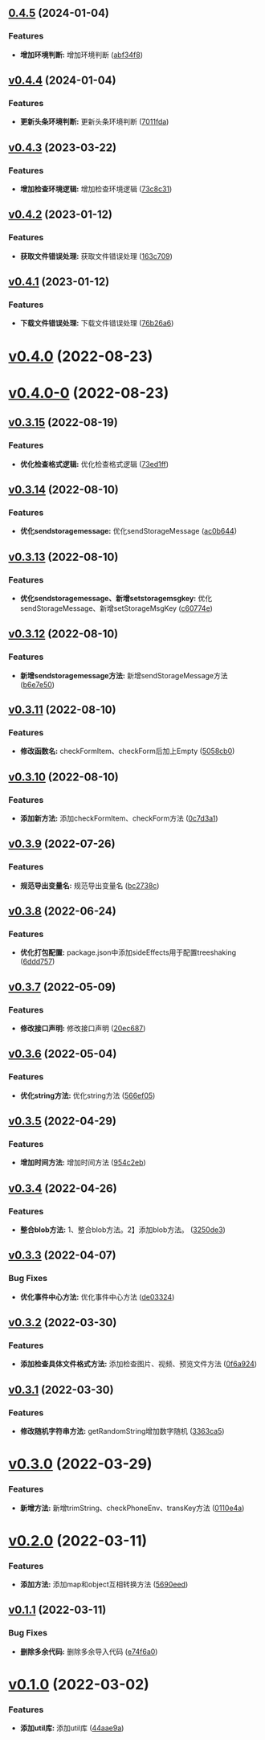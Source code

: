 ## [0.4.5](https://github.com/qinshixixing/fortissimo/compare/util/v0.4.4...util/0.4.5) (2024-01-04)


### Features

* **增加环境判断:** 增加环境判断 ([abf34f8](https://github.com/qinshixixing/fortissimo/commit/abf34f8fe5b55af2abab6c282a2c396794a69a9a))



## [v0.4.4](https://github.com/qinshixixing/fortissimo/compare/util/v0.4.3...util/v0.4.4) (2024-01-04)


### Features

* **更新头条环境判断:** 更新头条环境判断 ([7011fda](https://github.com/qinshixixing/fortissimo/commit/7011fda0b77226448a8efd1db88d052329771862))



## [v0.4.3](https://github.com/qinshixixing/fortissimo/compare/util/v0.4.2...util/v0.4.3) (2023-03-22)


### Features

* **增加检查环境逻辑:** 增加检查环境逻辑 ([73c8c31](https://github.com/qinshixixing/fortissimo/commit/73c8c316cd8cc919a46bee075590274ec11b9165))



## [v0.4.2](https://github.com/qinshixixing/fortissimo/compare/util/v0.4.1...util/v0.4.2) (2023-01-12)


### Features

* **获取文件错误处理:** 获取文件错误处理 ([163c709](https://github.com/qinshixixing/fortissimo/commit/163c7093e202165e55450e381e705154793c2db3))



## [v0.4.1](https://github.com/qinshixixing/fortissimo/compare/util/v0.4.0...util/v0.4.1) (2023-01-12)


### Features

* **下载文件错误处理:** 下载文件错误处理 ([76b26a6](https://github.com/qinshixixing/fortissimo/commit/76b26a6ccaf9c7ab6155d90d149371333f8d43d7))



# [v0.4.0](https://github.com/qinshixixing/fortissimo/compare/util/v0.4.0-0...util/v0.4.0) (2022-08-23)



# [v0.4.0-0](https://github.com/qinshixixing/fortissimo/compare/util/v0.3.15...util/v0.4.0-0) (2022-08-23)



## [v0.3.15](https://github.com/qinshixixing/fortissimo/compare/util/v0.3.14...util/v0.3.15) (2022-08-19)


### Features

* **优化检查格式逻辑:** 优化检查格式逻辑 ([73ed1ff](https://github.com/qinshixixing/fortissimo/commit/73ed1ffdbb361d52c279144d0d56cf4d1931f9eb))



## [v0.3.14](https://github.com/qinshixixing/fortissimo/compare/util/v0.3.13...util/v0.3.14) (2022-08-10)


### Features

* **优化sendstoragemessage:** 优化sendStorageMessage ([ac0b644](https://github.com/qinshixixing/fortissimo/commit/ac0b6442474b4005b48bb91cde4e539e7cce4314))



## [v0.3.13](https://github.com/qinshixixing/fortissimo/compare/util/v0.3.12...util/v0.3.13) (2022-08-10)


### Features

* **优化sendstoragemessage、新增setstoragemsgkey:** 优化sendStorageMessage、新增setStorageMsgKey ([c60774e](https://github.com/qinshixixing/fortissimo/commit/c60774ec7c2d7069df3505636cfb87eca19b68c5))



## [v0.3.12](https://github.com/qinshixixing/fortissimo/compare/util/v0.3.11...util/v0.3.12) (2022-08-10)


### Features

* **新增sendstoragemessage方法:** 新增sendStorageMessage方法 ([b6e7e50](https://github.com/qinshixixing/fortissimo/commit/b6e7e501be4ddac2221803aa550d776973acd2a2))



## [v0.3.11](https://github.com/qinshixixing/fortissimo/compare/util/v0.3.10...util/v0.3.11) (2022-08-10)


### Features

* **修改函数名:** checkFormItem、checkForm后加上Empty ([5058cb0](https://github.com/qinshixixing/fortissimo/commit/5058cb0676eec794b74670f3124d683cb9eb22a4))



## [v0.3.10](https://github.com/qinshixixing/fortissimo/compare/util/v0.3.9...util/v0.3.10) (2022-08-10)


### Features

* **添加新方法:** 添加checkFormItem、checkForm方法 ([0c7d3a1](https://github.com/qinshixixing/fortissimo/commit/0c7d3a1756060683820376b9a6a5e826a8fae31a))



## [v0.3.9](https://github.com/qinshixixing/fortissimo/compare/util/v0.3.8...util/v0.3.9) (2022-07-26)


### Features

* **规范导出变量名:** 规范导出变量名 ([bc2738c](https://github.com/qinshixixing/fortissimo/commit/bc2738cbb6f8bbdf9c7efbd17cdb94fd6f93c589))



## [v0.3.8](https://github.com/qinshixixing/fortissimo/compare/util/v0.3.7...util/v0.3.8) (2022-06-24)


### Features

* **优化打包配置:** package.json中添加sideEffects用于配置treeshaking ([6ddd757](https://github.com/qinshixixing/fortissimo/commit/6ddd7571a670288c8f218b8ce51939e17485f313))



## [v0.3.7](https://github.com/qinshixixing/fortissimo/compare/util/v0.3.6...util/v0.3.7) (2022-05-09)


### Features

* **修改接口声明:** 修改接口声明 ([20ec687](https://github.com/qinshixixing/fortissimo/commit/20ec687c945c2a7827db919e4dd29dc0db085d9a))



## [v0.3.6](https://github.com/qinshixixing/fortissimo/compare/util/v0.3.5...util/v0.3.6) (2022-05-04)


### Features

* **优化string方法:** 优化string方法 ([566ef05](https://github.com/qinshixixing/fortissimo/commit/566ef05c998095a37be8e896291f0a8c34538417))



## [v0.3.5](https://github.com/qinshixixing/fortissimo/compare/util/v0.3.4...util/v0.3.5) (2022-04-29)


### Features

* **增加时间方法:** 增加时间方法 ([954c2eb](https://github.com/qinshixixing/fortissimo/commit/954c2eb4ca92ef78dc1c143a39c000f5bf594daa))



## [v0.3.4](https://github.com/qinshixixing/fortissimo/compare/util/v0.3.3...util/v0.3.4) (2022-04-26)


### Features

* **整合blob方法:** 1、整合blob方法。2】添加blob方法。 ([3250de3](https://github.com/qinshixixing/fortissimo/commit/3250de3c4c8b080d300c0673bed0f12f2d25d60c))



## [v0.3.3](https://github.com/qinshixixing/fortissimo/compare/util/v0.3.2...util/v0.3.3) (2022-04-07)


### Bug Fixes

* **优化事件中心方法:** 优化事件中心方法 ([de03324](https://github.com/qinshixixing/fortissimo/commit/de0332422173dd5aab09da44f55227616f5f7076))



## [v0.3.2](https://github.com/qinshixixing/fortissimo/compare/util/v0.3.1...util/v0.3.2) (2022-03-30)


### Features

* **添加检查具体文件格式方法:** 添加检查图片、视频、预览文件方法 ([0f6a924](https://github.com/qinshixixing/fortissimo/commit/0f6a9241b8e3338a78341367c960f442c8c3115c))



## [v0.3.1](https://github.com/qinshixixing/fortissimo/compare/util/v0.3.0...util/v0.3.1) (2022-03-30)


### Features

* **修改随机字符串方法:** getRandomString增加数字随机 ([3363ca5](https://github.com/qinshixixing/fortissimo/commit/3363ca5ef08270c0a8569f6a596fb6c3884cbe9b))



# [v0.3.0](https://github.com/qinshixixing/fortissimo/compare/util/v0.2.0...util/v0.3.0) (2022-03-29)


### Features

* **新增方法:** 新增trimString、checkPhoneEnv、transKey方法 ([0110e4a](https://github.com/qinshixixing/fortissimo/commit/0110e4a0c78e453decb91766f68c2252ef30bd2d))



# [v0.2.0](https://github.com/qinshixixing/fortissimo/compare/util/v0.1.1...util/v0.2.0) (2022-03-11)


### Features

* **添加方法:** 添加map和object互相转换方法 ([5690eed](https://github.com/qinshixixing/fortissimo/commit/5690eedc9e8ebfd5c1b2eb0f7e871759878e9dfc))



## [v0.1.1](https://github.com/qinshixixing/fortissimo/compare/util/v0.1.0...util/v0.1.1) (2022-03-11)


### Bug Fixes

* **删除多余代码:** 删除多余导入代码 ([e74f6a0](https://github.com/qinshixixing/fortissimo/commit/e74f6a03817c8831219769dd5febf8dcfbe57929))



# [v0.1.0](https://github.com/qinshixixing/fortissimo/compare/44aae9a467ae509084a9c2d2444fb921402d356e...util/v0.1.0) (2022-03-02)


### Features

* **添加util库:** 添加util库 ([44aae9a](https://github.com/qinshixixing/fortissimo/commit/44aae9a467ae509084a9c2d2444fb921402d356e))



